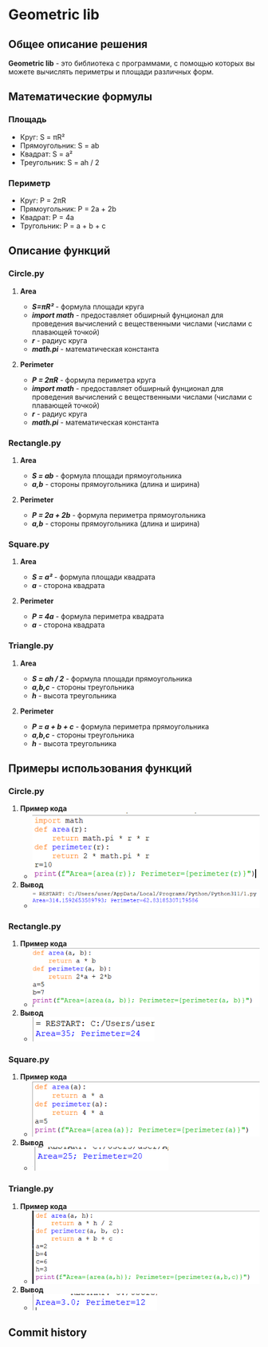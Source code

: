# Geometric lib
## Общее описание решения
**Geometric lib** - это библиотека с программами, с помощью которых вы можете вычислять периметры и площади различных форм.
## Математические формулы
### Площадь
- Круг: S = πR²
- Прямоугольник: S = ab
- Квадрат: S = a²
- Треугольник: S = ah / 2

### Периметр
- Круг: P = 2πR
- Прямоугольник: P = 2a + 2b
- Квадрат: P = 4a
- Тругольник: P = a + b + c
## Описание функций
### Circle.py
1. **Area**
    - ***S=πR²*** - формула площади круга
    - ***import math*** - предоставляет обширный фунционал для проведения вычислений с
вещественными числами (числами с плавающей точкой)
    - ***r*** - радиус круга
    - ***math.pi*** - математическая константа

1. **Perimeter**
     - ***P = 2πR*** - формула периметра круга
     - ***import math*** - предоставляет обширный фунционал для проведения вычислений с
вещественными числами (числами с плавающей точкой)
     - ***r*** - радиус круга
     - ***math.pi*** - математическая константа
  
### Rectangle.py
1. **Area**
    - ***S = ab*** - формула площади прямоугольника
    - ***a,b*** - стороны прямоугольника (длина и  ширина)

1. **Perimeter**
     - ***P = 2a + 2b*** - формула периметра прямоугольника
     - ***a,b*** - стороны прямоугольника (длина и ширина)
  
### Square.py
1. **Area**
    - ***S = a²*** - формула площади квадрата
    - ***а*** - сторона квадрата

1. **Perimeter**
     - ***P = 4a*** - формула периметра квадрата
     - ***а*** - сторона квадрата
   
### Triangle.py
1. **Area**
    - ***S = ah / 2*** - формула площади прямоугольника
    - ***a,b,c*** - стороны треугольника 
    - ***h*** - высота треугольника

1. **Perimeter**
     - ***P = a + b + c*** - формула периметра прямоугольника
     - ***a,b,c*** - стороны треугольника 
     - ***h*** - высота треугольника
## Примеры использования функций
### Circle.py
1. **Пример кода**
     - ![logo](https://github.com/vikaleks/pic/blob/main/%D0%A1%D0%BD%D0%B8%D0%BC%D0%BE%D0%BA%20%D1%8D%D0%BA%D1%80%D0%B0%D0%BD%D0%B0%202023-10-04%20005857.png)
3. **Вывод**
     - ![logo](https://github.com/vikaleks/pic/blob/main/%D0%A1%D0%BD%D0%B8%D0%BC%D0%BE%D0%BA%20%D1%8D%D0%BA%D1%80%D0%B0%D0%BD%D0%B0%202023-10-04%20010101.png)

### Rectangle.py
1. **Пример кода**
     - ![logo](https://github.com/vikaleks/pic/blob/main/%D0%A1%D0%BD%D0%B8%D0%BC%D0%BE%D0%BA%20%D1%8D%D0%BA%D1%80%D0%B0%D0%BD%D0%B0%202023-10-04%20010439.png)
3. **Вывод**
     - ![logo](https://github.com/vikaleks/pic/blob/main/%D0%A1%D0%BD%D0%B8%D0%BC%D0%BE%D0%BA%20%D1%8D%D0%BA%D1%80%D0%B0%D0%BD%D0%B0%202023-10-04%20010451.png)

### Square.py
1. **Пример кода**
     - ![logo](https://github.com/vikaleks/pic/blob/main/%D0%A1%D0%BD%D0%B8%D0%BC%D0%BE%D0%BA%20%D1%8D%D0%BA%D1%80%D0%B0%D0%BD%D0%B0%202023-10-04%20010759.png)
3. **Вывод**
     - ![logo](https://github.com/vikaleks/pic/blob/main/%D0%A1%D0%BD%D0%B8%D0%BC%D0%BE%D0%BA%20%D1%8D%D0%BA%D1%80%D0%B0%D0%BD%D0%B0%202023-10-04%20010810.png)

### Triangle.py
1. **Пример кода**
     - ![logo](https://github.com/vikaleks/pic/blob/main/%D0%A1%D0%BD%D0%B8%D0%BC%D0%BE%D0%BA%20%D1%8D%D0%BA%D1%80%D0%B0%D0%BD%D0%B0%202023-10-04%20011145.png)
3. **Вывод**
     - ![logo](https://github.com/vikaleks/pic/blob/main/%D0%A1%D0%BD%D0%B8%D0%BC%D0%BE%D0%BA%20%D1%8D%D0%BA%D1%80%D0%B0%D0%BD%D0%B0%202023-10-04%20011205.png)

## Commit history
    
